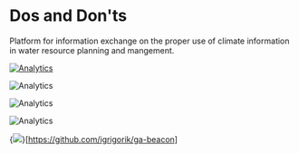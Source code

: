# Dos and Don'ts 
Platform for information exchange on the proper use of climate information in water resource planning and mangement.

[![Analytics](https://ga-beacon.appspot.com/UA-110073441-2/dos_and_donts/readme1)](https://github.com/igrigorik/ga-beacon)

![Analytics](https://ga-beacon.appspot.com/UA-110073441-2/dos_and_donts/readme2)

![Analytics](https://ga-beacon.appspot.com/UA-110073441-2/dos_and_donts/justapixel?pixel)

![Analytics](https://julievano.github.io/dos_and_donts/track/)

{<img src="https://ga-beacon.appspot.com/UA-110073441-2/welcome-page" />}[https://github.com/igrigorik/ga-beacon]
